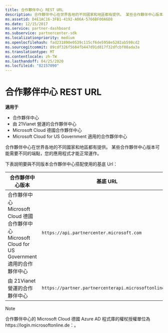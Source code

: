 ```yaml
---
title: 合作夥伴中心 REST URL
description: 合作夥伴中心在世界各地的不同國家和地區都有提供。 某些合作夥伴中心版本可能需要不同的端點，您的應用程式才能正常運作。
ms.assetid: D4E1AC16-3FB1-4192-A06A-5766BF00A6D8
ms.date: 12/15/2017
ms.service: partner-dashboard
ms.subservice: partnercenter-sdk
ms.localizationpriority: medium
ms.openlocfilehash: fad231890e0539c115cf6de5958e5282ab598cd2
ms.sourcegitcommit: 89cdf326f5684fb447d91d817f32dfcbf08ada3a
ms.translationtype: MT
ms.contentlocale: zh-TW
ms.lasthandoff: 04/25/2020
ms.locfileid: "82157090"
---
```

# <a name="partner-center-rest-urls"></a>合作夥伴中心 REST URL

**適用于**

- 合作夥伴中心
- 由 21Vianet 營運的合作夥伴中心
- Microsoft Cloud 德國合作夥伴中心
- Microsoft Cloud for US Government 適用的合作夥伴中心

合作夥伴中心在世界各地的不同國家和地區都有提供。 某些合作夥伴中心版本可能需要不同的端點，您的應用程式才能正常運作。

下表說明要與不同版本合作夥伴中心搭配使用的基底 Url：

| 合作夥伴中心版本  | 基底 URL  |
|---------|---------|
|合作夥伴中心</br>Microsoft Cloud 德國合作夥伴中心</br>Microsoft Cloud for US Government 適用的合作夥伴中心     | `https://api.partnercenter.microsoft.com`        |
|由 21Vianet 營運的合作夥伴中心  |  `https://partner.partnercenterapi.microsoftonline.cn`       |

>[!NOTE]
>合作夥伴中心的 Microsoft Cloud 德國 Azure AD 程式庫的權杖授權單位為https://login.microsoftonline.de：。
